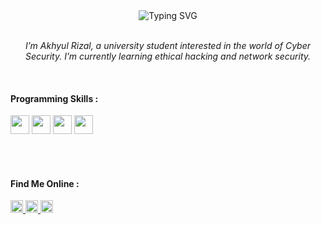 <div align="center">

  <!-- Typing Text -->
  <img src="https://readme-typing-svg.demolab.com?font=Fira+Code&size=22&pause=1000&color=00FF88&center=true&vCenter=true&width=700&lines=Hi+%F0%9F%91%8B+I'm+Akhyul+Rizal;Passionate about cyber security%F0%9F%94%90;and currently learning ethical hacking;and network security+%26+Network+Security;Exploring+Kali+Linux+%7C+Burp+Suite+%7C+Wireshark;Passionate+about+Digital+Defense+%F0%9F%92%AA;Stay+Safe+Stay+Secure+%F0%9F%94%91" alt="Typing SVG" />

</div>

<br>

<!-- Motivation Section -->
<p align="center">
  <i>
     I’m Akhyul Rizal, a university student interested in the world of Cyber Security. I’m currently learning ethical hacking and network security.
  </i>
</p>

<br>

<!-- Programming Skills Title -->
<h4 align="left">Programming Skills :
  </span>
</h4>

<!-- Skill Icons -->
<p align="left">
  <a href="https://developer.mozilla.org/en-US/docs/Web/HTML" target="_blank"><img src="https://img.icons8.com/color/48/000000/html-5--v1.png" width="30" /></a>
  <a href="https://developer.mozilla.org/en-US/docs/Web/CSS" target="_blank"><img src="https://img.icons8.com/color/48/000000/css3.png" width="30" /></a>
  <a href="https://developer.mozilla.org/en-US/docs/Web/JavaScript" target="_blank"><img src="https://img.icons8.com/color/48/000000/javascript--v1.png" width="30" /></a>
<a href="https://www.python.org/" target="_blank"><img src="https://img.icons8.com/color/48/000000/python--v1.png" width="30" /></a>

<br><br>


<!-- Contact Me Section -->
<h4 align="left">Find Me Online :</h4>

<p align="left">
  <a href="https://linkedin.com/in/akhyulrizal" target="_blank" title="LinkedIn">
    <img src="https://img.icons8.com/fluency/48/0A66C2/linkedin.png" width="20"/>
  </a>
  <a href="https://instagram.com/akhyulrizal" target="_blank" title="Instagram">
    <img src="https://img.icons8.com/fluency/48/E4405F/instagram-new.png" width="20"/>
  </a>
  <a href="mailto:akhyulinfo@gmail.com" target="_blank" title="Email">
    <img src="https://img.icons8.com/fluency/48/D14836/gmail-new.png" width="20"/>
  </a>
</p>